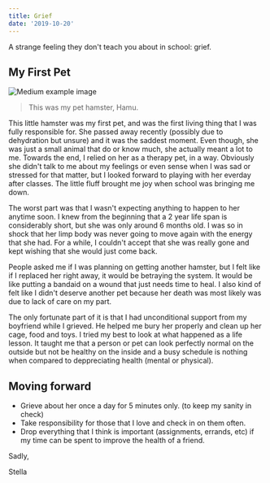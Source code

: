 ```yaml
---
title: Grief
date: '2019-10-20'
---
```


A strange feeling they don't teach you about in school: grief.

## My First Pet

![Medium example image](/images/blog/Hamu.JPG)

> This was my pet hamster, Hamu.

This little hamster was my first pet, and was the first living thing that I was fully responsible for. She passed away recently (possibly due to dehydration but unsure) and it was the saddest moment. Even though, she was just a small animal that do or know much, she actually meant a lot to me. Towards the end, I relied on her as a therapy pet, in a way. Obviously she didn't talk to me about my feelings or even sense when I was sad or stressed for that matter, but I looked forward to playing with her everday after classes. The little fluff brought me joy when school was bringing me down.

The worst part was that I wasn't expecting anything to happen to her anytime soon. I knew from the beginning that a 2 year life span is considerably short, but she was only around 6 months old. I was so in shock that her limp body was never going to move again with the energy that she had. For a while, I couldn't accept that she was really gone and kept wishing that she would just come back.

People asked me if I was planning on getting another hamster, but I felt like if I replaced her right away, it would be betraying the system. It would be like putting a bandaid on a wound that just needs time to heal. I also kind of felt like I didn't deserve another pet because her death was most likely was due to lack of care on my part.

The only fortunate part of it is that I had unconditional support from my boyfriend while I grieved. He helped me bury her properly and clean up her cage, food and toys. I tried my best to look at what happened as a life lesson. It taught me that a person or pet can look perfectly normal on the outside but not be healthy on the inside and a busy schedule is nothing when compared to deppreciating health (mental or physical).

## Moving forward

-   Grieve about her once a day for 5 minutes only. (to keep my sanity in check)
-   Take responsibility for those that I love and check in on them often.
-   Drop everything that I think is important (assignments, errands, etc) if my time can be spent to improve the health of a friend.

Sadly,

Stella
